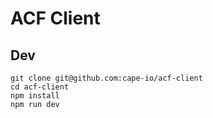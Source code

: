# ACF Client

## Dev

```
git clone git@github.com:cape-io/acf-client
cd acf-client
npm install
npm run dev
```
